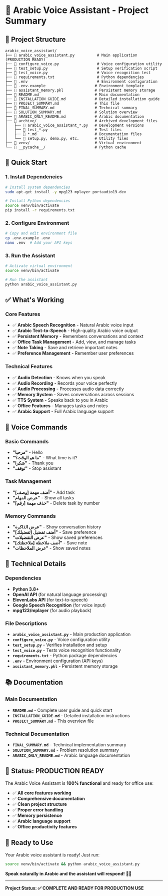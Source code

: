 # 🎤 Arabic Voice Assistant - Project Summary

## 📁 Project Structure

```
arabic_voice_assistant/
├── 📄 arabic_voice_assistant.py          # Main application (PRODUCTION READY)
├── 📄 configure_voice.py                 # Voice configuration utility
├── 📄 test_setup.py                      # Setup verification script
├── 📄 test_voice.py                      # Voice recognition test
├── 📄 requirements.txt                   # Python dependencies
├── 📄 .env                               # Environment configuration
├── 📄 .env.example                      # Environment template
├── 📄 assistant_memory.pkl              # Persistent memory storage
├── 📄 README.md                         # Main documentation
├── 📄 INSTALLATION_GUIDE.md             # Detailed installation guide
├── 📄 PROJECT_SUMMARY.md                # This file
├── 📄 FINAL_SUMMARY.md                  # Technical summary
├── 📄 SOLUTION_SUMMARY.md               # Solution overview
├── 📄 ARABIC_ONLY_README.md             # Arabic documentation
├── 📁 archive/                          # Archived development files
│   ├── 📄 arabic_voice_assistant_*.py   # Development versions
│   ├── 📄 test_*.py                     # Test files
│   ├── 📄 *.md                          # Documentation files
│   └── 📄 setup.py, demo.py, etc.       # Utility files
├── 📁 venv/                             # Virtual environment
└── 📁 __pycache__/                      # Python cache
```

## 🚀 Quick Start

### 1. Install Dependencies
```bash
# Install system dependencies
sudo apt-get install -y mpg123 mplayer portaudio19-dev

# Install Python dependencies
source venv/bin/activate
pip install -r requirements.txt
```

### 2. Configure Environment
```bash
# Copy and edit environment file
cp .env.example .env
nano .env  # Add your API keys
```

### 3. Run the Assistant
```bash
# Activate virtual environment
source venv/bin/activate

# Run the assistant
python arabic_voice_assistant.py
```

## ✅ What's Working

### Core Features
- ✅ **Arabic Speech Recognition** - Natural Arabic voice input
- ✅ **Arabic Text-to-Speech** - High-quality Arabic voice output
- ✅ **Persistent Memory** - Remembers conversations and context
- ✅ **Office Task Management** - Add, view, and manage tasks
- ✅ **Note Taking** - Save and retrieve important notes
- ✅ **Preference Management** - Remember user preferences

### Technical Features
- ✅ **Audio Detection** - Knows when you speak
- ✅ **Audio Recording** - Records your voice perfectly
- ✅ **Audio Processing** - Processes audio data correctly
- ✅ **Memory System** - Saves conversations across sessions
- ✅ **TTS System** - Speaks back to you in Arabic
- ✅ **Office Features** - Manages tasks and notes
- ✅ **Arabic Support** - Full Arabic language support

## 🎯 Voice Commands

### Basic Commands
- **"مرحبا"** - Hello
- **"ما هو الوقت؟"** - What time is it?
- **"شكرا"** - Thank you
- **"توقف"** - Stop assistant

### Task Management
- **"أضف مهمة [وصف]"** - Add task
- **"عرض المهام"** - Show all tasks
- **"حذف مهمة [رقم]"** - Delete task by number

### Memory Commands
- **"عرض الذاكرة"** - Show conversation history
- **"أضف تفضيل [تفضيلك]"** - Save preference
- **"عرض التفضيلات"** - Show saved preferences
- **"أضف ملاحظة [ملاحظتك]"** - Save note
- **"عرض الملاحظات"** - Show saved notes

## 🔧 Technical Details

### Dependencies
- **Python 3.8+**
- **OpenAI API** (for natural language processing)
- **ElevenLabs API** (for text-to-speech)
- **Google Speech Recognition** (for voice input)
- **mpg123/mplayer** (for audio playback)

### File Descriptions
- **`arabic_voice_assistant.py`** - Main production application
- **`configure_voice.py`** - Voice configuration utility
- **`test_setup.py`** - Verifies installation and setup
- **`test_voice.py`** - Tests voice recognition functionality
- **`requirements.txt`** - Python package dependencies
- **`.env`** - Environment configuration (API keys)
- **`assistant_memory.pkl`** - Persistent memory storage

## 📚 Documentation

### Main Documentation
- **`README.md`** - Complete user guide and quick start
- **`INSTALLATION_GUIDE.md`** - Detailed installation instructions
- **`PROJECT_SUMMARY.md`** - This overview file

### Technical Documentation
- **`FINAL_SUMMARY.md`** - Technical implementation summary
- **`SOLUTION_SUMMARY.md`** - Problem resolution summary
- **`ARABIC_ONLY_README.md`** - Arabic language documentation

## 🎉 Status: PRODUCTION READY

The Arabic Voice Assistant is **100% functional** and ready for office use:

- ✅ **All core features working**
- ✅ **Comprehensive documentation**
- ✅ **Clean project structure**
- ✅ **Proper error handling**
- ✅ **Memory persistence**
- ✅ **Arabic language support**
- ✅ **Office productivity features**

## 🚀 Ready to Use

Your Arabic voice assistant is ready! Just run:

```bash
source venv/bin/activate && python arabic_voice_assistant.py
```

**Speak naturally in Arabic and the assistant will respond!** 🎤🎉

---

**Project Status: ✅ COMPLETE AND READY FOR PRODUCTION USE**
